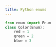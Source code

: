 ```yaml
---
title: Python enums
---
```


<!--
http://xion.io/post/code/python-enums-are-ok.html
https://docs.python.org/3/library/enum.html#module-enum
-->

```python
from enum import Enum
class Color(Enum):
    red = 1
    green = 2
    blue = 3
```
